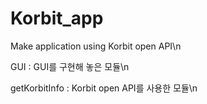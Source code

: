 # Korbit_app
Make application using Korbit open API\n

GUI : GUI를 구현해 놓은 모듈\n

getKorbitInfo : Korbit open API를 사용한 모듈\n

